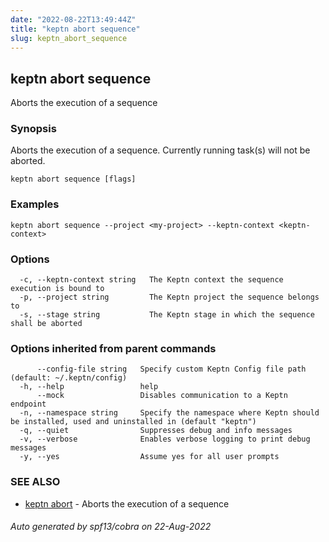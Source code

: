 ```yaml
---
date: "2022-08-22T13:49:44Z"
title: "keptn abort sequence"
slug: keptn_abort_sequence
---
```

## keptn abort sequence

Aborts the execution of a sequence

### Synopsis

Aborts the execution of a sequence. Currently running task(s) will not be aborted.

```
keptn abort sequence [flags]
```

### Examples

```
keptn abort sequence --project <my-project> --keptn-context <keptn-context>
```

### Options

```
  -c, --keptn-context string   The Keptn context the sequence execution is bound to
  -p, --project string         The Keptn project the sequence belongs to
  -s, --stage string           The Keptn stage in which the sequence shall be aborted
```

### Options inherited from parent commands

```
      --config-file string   Specify custom Keptn Config file path (default: ~/.keptn/config)
  -h, --help                 help
      --mock                 Disables communication to a Keptn endpoint
  -n, --namespace string     Specify the namespace where Keptn should be installed, used and uninstalled in (default "keptn")
  -q, --quiet                Suppresses debug and info messages
  -v, --verbose              Enables verbose logging to print debug messages
  -y, --yes                  Assume yes for all user prompts
```

### SEE ALSO

* [keptn abort](../keptn_abort/)	 - Aborts the execution of a sequence

###### Auto generated by spf13/cobra on 22-Aug-2022
